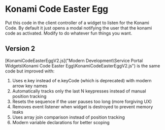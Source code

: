 # Konami Code Easter Egg

Put this code in the client controller of a widget to listen for the Konami Code. By default it just opens a modal notifying the user that the konami code as activated. Modify to do whatever fun things you want.

## Version 2

[KonamiCodeEasterEggV2.js]("Modern Development\Service Portal Widgets\Konami Code Easter Egg\KonamiCodeEasterEggV2.js") is the same code but improved with:

1. Uses e.key instead of e.keyCode (which is deprecated) with modern arrow key names
2. Automatically tracks only the last N keypresses instead of manual position tracking
3. Resets the sequence if the user pauses too long (more forgiving UX)
4. Removes event listener when widget is destroyed to prevent memory leaks
5. Uses array join comparison instead of position tracking
6. Modern variable declarations for better scoping
